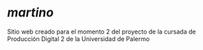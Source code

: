 # _martino_
Sitio web creado para el momento 2 del proyecto de la cursada de Producción Digital 2 de la Universidad de Palermo
